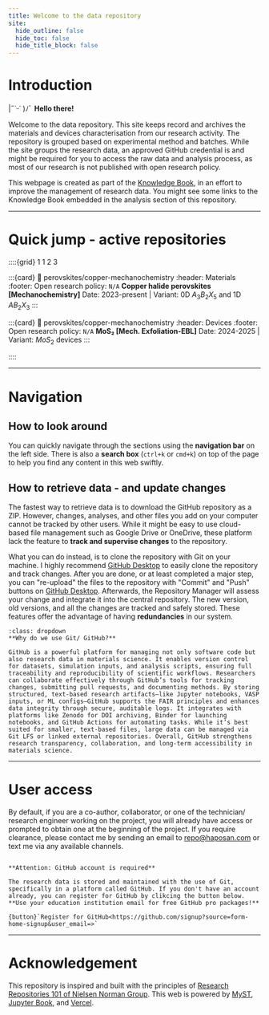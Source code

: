 ```yaml
---
title: Welcome to the data repository
site:
  hide_outline: false
  hide_toc: false
  hide_title_block: false
---
```


# Introduction

|˶˙ᵕ˙ )ﾉﾞ
**Hello there!**

Welcome to the data repository. This site keeps record and archives the materials and devices characterisation from our research activity. The repository is grouped based on experimental method and batches. While the site groups the research data, an approved GitHub credential is and might be required for you to access the raw data and analysis process, as most of our research is not published with open research policy.

This webpage is created as part of the [Knowledge Book](https://docs.haposan.com/), in an effort to improve the management of research data. You might see some links to the Knowledge Book embedded in the analysis section of this repository.

---

# Quick jump - active repositories
::::{grid} 1 1 2 3


:::{card} 
:link: perovskites/copper-mechanochemistry
:header: Materials
:footer: Open research policy: `N/A`
**Copper halide perovskites [Mechanochemistry]**
Date: 2023-present | Variant: 0D $A_3B_2X_5$ and 1D $AB_2X_3$
:::

:::{card} 
:link: perovskites/copper-mechanochemistry
:header: Devices
:footer: Open research policy: `N/A`
**MoS₂ [Mech. Exfoliation-EBL]**
Date: 2024-2025 | Variant: $MoS_2$ devices
:::


::::

---

# Navigation

## How to look around

You can quickly navigate through the sections using the **navigation bar** on the left side. There is also a **search box** (`ctrl+k` or `cmd+k`) on top of the page to help you find any content in this web swiftly.



## How to retrieve data - and update changes

The fastest way to retrieve data is to download the GitHub repository as a ZIP. However, changes, analyses, and other files you add on your computer cannot be tracked by other users. While it might be easy to use cloud-based file management such as Google Drive or OneDrive, these platform lack the feature to **track and supervise changes** to the repository.

What you can do instead, is to clone the repository with Git on your machine. I highly recommend [GitHub Desktop](https://desktop.github.com/download/) to easily clone the repository and track changes. After you are done, or at least completed a major step, you can "re-upload" the files to the repository with "Commit" and "Push" buttons on [GitHub Desktop](https://desktop.github.com/download/). Afterwards, the Repository Manager will assess your change and integrate it into the central repository. The new version, old versions, and all the changes are tracked and safely stored. These features offer the advantage of having **redundancies** in our system.

```{hint}
:class: dropdown
**Why do we use Git/ GitHub?**

GitHub is a powerful platform for managing not only software code but also research data in materials science. It enables version control for datasets, simulation inputs, and analysis scripts, ensuring full traceability and reproducibility of scientific workflows. Researchers can collaborate effectively through GitHub’s tools for tracking changes, submitting pull requests, and documenting methods. By storing structured, text-based research artifacts—like Jupyter notebooks, VASP inputs, or ML configs—GitHub supports the FAIR principles and enhances data integrity through secure, auditable logs. It integrates with platforms like Zenodo for DOI archiving, Binder for launching notebooks, and GitHub Actions for automating tasks. While it’s best suited for smaller, text-based files, large data can be managed via Git LFS or linked external repositories. Overall, GitHub strengthens research transparency, collaboration, and long-term accessibility in materials science.
```

---
# User access
By default, if you are a co-author, collaborator, or one of the technician/ research engineer working on the project, you will already have access or prompted to obtain one at the beginning of the project. If you require clearance, please contact me by sending an email to repo@haposan.com or text me via any available channels.


```{attention}

**Attention: GitHub account is required**

The research data is stored and maintained with the use of Git, specifically in a platform called GitHub. If you don't have an account already, you can register for GitHub by clikcing the button below. **Use your education institution email for free GitHub pro packages!**

{button}`Register for GitHub<https://github.com/signup?source=form-home-signup&user_email=>`
```



---
# Acknowledgement
This repository is inspired and built with the principles of [Research Repositories 101 of Nielsen Norman Group](https://www.nngroup.com/articles/research-repositories/). This web is powered by [MyST](https://mystmd.org/made-with-myst), [Jupyter Book](https://jupyterbook.org/en/stable/intro.html), and [Vercel](https://vercel.com/).